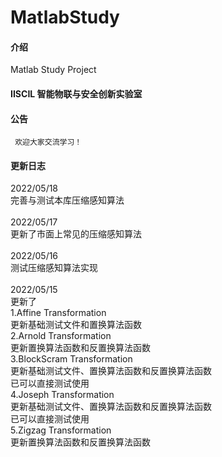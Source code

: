 # MatlabStudy

#### 介绍
Matlab Study Project

#### IISCIL 智能物联与安全创新实验室

#### 公告
     欢迎大家交流学习！

#### 更新日志
2022/05/18<br>
完善与测试本库压缩感知算法<br>
<br>
2022/05/17<br>
更新了市面上常见的压缩感知算法<br>
<br>
2022/05/16<br>
测试压缩感知算法实现<br>
<br>
2022/05/15<br>
更新了<br>
1.Affine Transformation<br>
  更新基础测试文件和置换算法函数<br>
2.Arnold Transformation<br>
  更新置换算法函数和反置换算法函数<br>
3.BlockScram Transformation<br>
  更新基础测试文件、置换算法函数和反置换算法函数<br>
  已可以直接测试使用<br>
4.Joseph Transformation<br>
  更新基础测试文件、置换算法函数和反置换算法函数<br>
  已可以直接测试使用<br>
5.Zigzag Transformation<br>
  更新置换算法函数和反置换算法函数<br>

